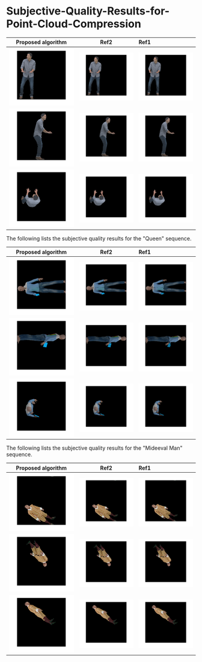 # Subjective-Quality-Results-for-Point-Cloud-Compression
Proposed algorithm            |  Ref2        |Ref1        
:-------------------------:|:-------------------------:|:---------------------
![](/Images/Front_Loot_Proposed.png)  |  ![](/Images/Front_Loot_Ref2.png)    |  ![](/Images/Front_Loot_Ref1.png)
![](/Images/Left_Loot_Proposed.png)  |  ![](/Images/Left_Loot_Ref2.png)    |  ![](/Images/Left_Loot_Ref1.png)
![](/Images/Top_Loot_Proposed.png)  |  ![](/Images/Top_Loot_Ref2.png)    |  ![](/Images/Top_Loot_Ref1.png)

The following lists the subjective quality results for the "Queen" sequence.

Proposed algorithm            |  Ref2        |Ref1        
:-------------------------:|:-------------------------:|:---------------------
![](/Images/Front_Queen_Proposed.png)  |  ![](/Images/Front_Queen_Ref2.png)    |  ![](/Images/Front_Queen_Ref1.png)
![](/Images/Left_Queen_Proposed.png)  |  ![](/Images/Left_Queen_Ref2.png)    |  ![](/Images/Left_Queen_Ref1.png)
![](/Images/Top_Queen_Proposed.png)  |  ![](/Images/Top_Queen_Ref2.png)    |  ![](/Images/Top_Queen_Ref1.png)


The following lists the subjective quality results for the "Mideeval Man" sequence.

Proposed algorithm            |  Ref2        |Ref1        
:-------------------------:|:-------------------------:|:---------------------
![](/Images/Front_Axu_Proposed.png)  |  ![](/Images/Front_Axu_Ref2.png)    |  ![](/Images/Front_Axu_Ref1.png)
![](/Images/Left_Axu_Proposed.png)  |  ![](/Images/Left_Axu_Ref2.png)    |  ![](/Images/Left_Axu_Ref1.png)
![](/Images/Top_Axu_Proposed.png)  |  ![](/Images/Top_Axu_Ref2.png)    |  ![](/Images/Top_Axu_Ref1.png)
